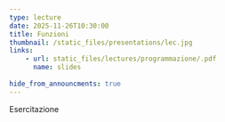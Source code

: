 ```yaml
---
type: lecture
date: 2025-11-26T10:30:00
title: Funzioni
thumbnail: /static_files/presentations/lec.jpg
links:
    - url: static_files/lectures/programmazione/.pdf
      name: slides
    
hide_from_announcments: true
---
```


Esercitazione
